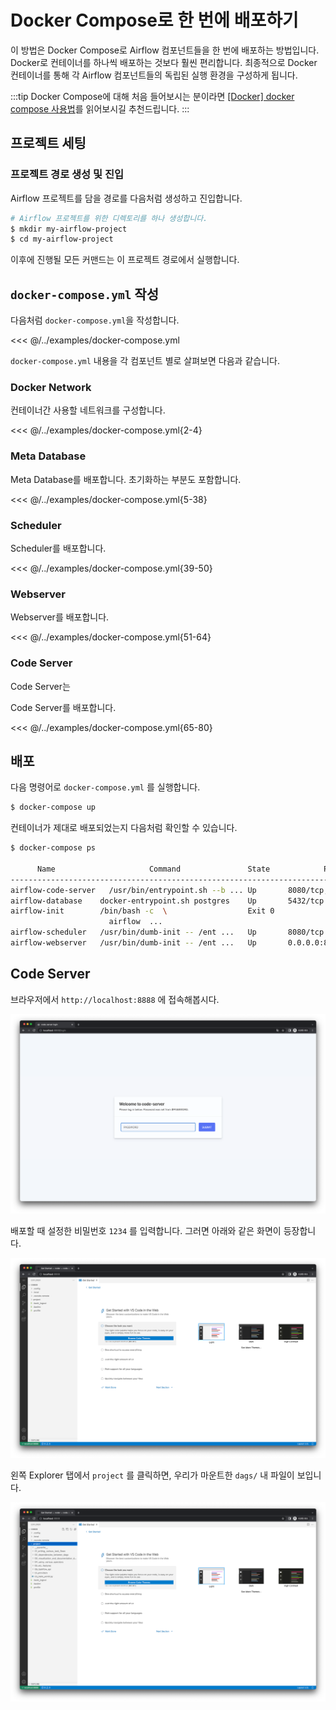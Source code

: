 # Docker Compose로 한 번에 배포하기

이 방법은 Docker Compose로 Airflow 컴포넌트들을 한 번에 배포하는 방법입니다.
Docker로 컨테이너를 하나씩 배포하는 것보다 훨씬 편리합니다.
최종적으로 Docker 컨테이너를 통해 각 Airflow 컴포넌트들의 독립된 실행 환경을 구성하게 됩니다.

:::tip
Docker Compose에 대해 처음 들어보시는 분이라면 [[Docker] docker compose 사용법](https://engineer-mole.tistory.com/221)를 읽어보시길 추천드립니다.
:::

## 프로젝트 세팅

### 프로젝트 경로 생성 및 진입

Airflow 프로젝트를 담을 경로를 다음처럼 생성하고 진입합니다.

```bash
# Airflow 프로젝트를 위한 디렉토리를 하나 생성합니다.
$ mkdir my-airflow-project
$ cd my-airflow-project
```

이후에 진행될 모든 커맨드는 이 프로젝트 경로에서 실행합니다.

## `docker-compose.yml` 작성

다음처럼 `docker-compose.yml`을 작성합니다.

<<< @/../examples/docker-compose.yml

`docker-compose.yml` 내용을 각 컴포넌트 별로 살펴보면 다음과 같습니다.

### Docker Network

컨테이너간 사용할 네트워크를 구성합니다.

<<< @/../examples/docker-compose.yml{2-4}

### Meta Database

Meta Database를 배포합니다. 초기화하는 부분도 포함합니다.

<<< @/../examples/docker-compose.yml{5-38}

### Scheduler

Scheduler를 배포합니다.

<<< @/../examples/docker-compose.yml{39-50}

### Webserver

Webserver를 배포합니다.

<<< @/../examples/docker-compose.yml{51-64}

### Code Server

Code Server는

Code Server를 배포합니다.

<<< @/../examples/docker-compose.yml{65-80}

## 배포

다음 명령어로 `docker-compose.yml` 를 실행합니다.

```bash
$ docker-compose up
```

컨테이너가 제대로 배포되었는지 다음처럼 확인할 수 있습니다.

```bash
$ docker-compose ps

      Name                     Command               State            Ports
------------------------------------------------------------------------------------
airflow-code-server   /usr/bin/entrypoint.sh --b ... Up       8080/tcp, 0.0.0.0:8888->8888/tcp
airflow-database    docker-entrypoint.sh postgres    Up       5432/tcp
airflow-init        /bin/bash -c  \                  Exit 0
                      airflow  ...
airflow-scheduler   /usr/bin/dumb-init -- /ent ...   Up       8080/tcp
airflow-webserver   /usr/bin/dumb-init -- /ent ...   Up       0.0.0.0:8080->8080/tcp
```

## Code Server

브라우저에서 `http://localhost:8888` 에 접속해봅시다.

![img.png](./img.png)

배포할 때 설정한 비밀번호 `1234` 를 입력합니다. 그러면 아래와 같은 화면이 등장합니다.

![img_2.png](./img_2.png)

왼쪽 Explorer 탭에서 `project` 를 클릭하면, 우리가 마운트한 `dags/` 내 파일이 보입니다.

![img_1.png](./img_1.png)

